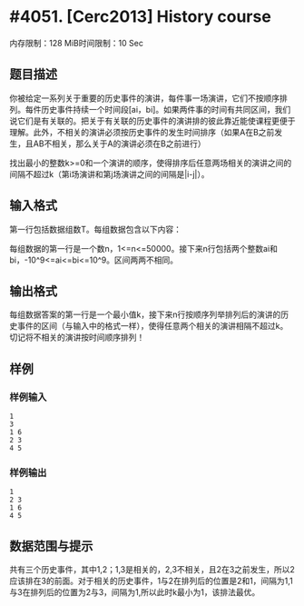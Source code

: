 # #4051. [Cerc2013] History course

内存限制：128 MiB时间限制：10 Sec

## 题目描述

你被给定一系列关于重要的历史事件的演讲，每件事一场演讲，它们不按顺序排列。每件历史事件持续一个时间段[ai，bi]。如果两件事的时间有共同区间，我们说它们是有关联的。把关于有关联的历史事件的演讲排的彼此靠近能使课程更便于理解。此外，不相关的演讲必须按历史事件的发生时间排序（如果A在B之前发生，且AB不相关，那么关于A的演讲必须在B之前进行） 

找出最小的整数k>=0和一个演讲的顺序，使得排序后任意两场相关的演讲之间的间隔不超过k（第i场演讲和第j场演讲之间的间隔是|i-j|）。 

## 输入格式

第一行包括数据组数T。每组数据包含以下内容： 

每组数据的第一行是一个数n，1<=n<=50000。接下来n行包括两个整数ai和bi，-10^9<=ai<=bi<=10^9。区间两两不相同。 

## 输出格式

每组数据答案的第一行是一个最小值k，接下来n行按顺序列举排列后的演讲的历史事件的区间（与输入中的格式一样），使得任意两个相关的演讲相隔不超过k。切记将不相关的演讲按时间顺序排列！ 

## 样例

### 样例输入

    
    1 
    3 
    1 6 
    2 3 
    4 5 
    

### 样例输出

    
    1 
    2 3 
    1 6 
    4 5 
    

## 数据范围与提示

共有三个历史事件，其中1,2；1,3是相关的，2,3不相关，且2在3之前发生，所以2应该排在3的前面。对于相关的历史事件，1与2在排列后的位置是2和1，间隔为1,1与3在排列后的位置为2与3，间隔为1,所以此时k最小为1，该排法最优。 
